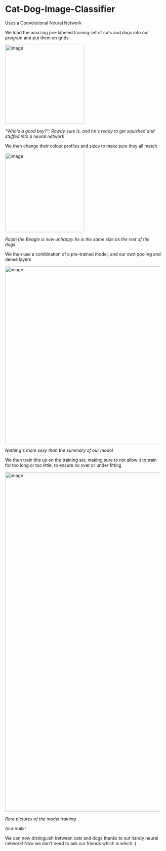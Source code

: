 # Cat-Dog-Image-Classifier
Uses a Convolutional Neural Network


We load the amazing pre-labeled training set of cats and dogs into our program and put them on grids

<img width="256" alt="image" src="https://user-images.githubusercontent.com/109162427/184857037-a89dfd61-3925-4167-916c-d2f83851c857.png">

_"Who's a good boy?"; Rowdy sure is, and he's ready to get squished and stuffed into a neural network_


We then change their colour profiles and sizes to make sure they all match

<img width="256" alt="image" src="https://user-images.githubusercontent.com/109162427/184857439-ee968087-3058-4eb0-96d0-7c6eff77448a.png">

_Ralph the Beagle is now unhappy he is the same size as the rest of the dogs_


We then use a combination of a pre-trained model, and our own pooling and dense layers

<img width="571" alt="image" src="https://user-images.githubusercontent.com/109162427/184857665-9516e95d-a69e-4d0f-85fd-fb770575a516.png">

_Nothing's more sexy than the summary of our model_


We then train this up on the training set, making sure to not allow it to train for too long or too little, to ensure no over or under fitting

<img width="1096" alt="image" src="https://user-images.githubusercontent.com/109162427/184857879-1aeba088-0a1c-4a93-acbf-10129ce4663b.png">

_Rare pictures of the model training_


And Voila!

We can now distinguish between cats and dogs thanks to out handy neural network! Now we don't need to ask our friends which is which :)
